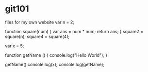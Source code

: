 # git101
files for my own website
var n = 2;

function square(num) {
    var ans = num * num;
    return ans;
}
square2 = square(n);
square4 = square(4);



var x = 5;

function getName () {
    console.log("Hello World");
}

getName()
console.log(x);
console.log(getName);
